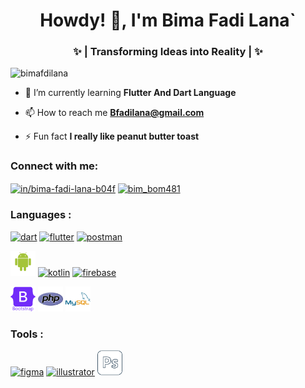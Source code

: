 <h1 align="center">Howdy! 👋, I'm Bima Fadi Lana`</h1>
 <h3 align="center">✨ | Transforming Ideas into Reality | ✨</h3>
 
 
 <p align="left"> <img
         src="https://komarev.com/ghpvc/?username=bimafdilana&label=Profile%20views&color=0e75b6&style=flat"
         alt="bimafdilana" /> </p>
 
 - 🌱 I’m currently learning **Flutter And Dart Language**
 
 - 📫 How to reach me **Bfadilana@gmail.com**
 
 - ⚡ Fun fact **I really like peanut butter toast**
 
 <h3 align="left">Connect with me:</h3>
 <p align="left">
     <a href="https://linkedin.com/in/in/bima-fadi-lana-b04f" target="blank"><img align="center"
             src="https://raw.githubusercontent.com/rahuldkjain/github-profile-readme-generator/master/src/images/icons/Social/linked-in-alt.svg"
             alt="in/bima-fadi-lana-b04f" height="30" width="40" /></a>
     <a href="https://instagram.com/bim_bom481" target="blank"><img align="center"
             src="https://raw.githubusercontent.com/rahuldkjain/github-profile-readme-generator/master/src/images/icons/Social/instagram.svg"
             alt="bim_bom481" height="30" width="40" /></a>
 </p>
 
 <h3 align="left">Languages :</h3>
 
 <tr>
     <th colspan="1">
         <p align="left">
             <a href="https://dart.dev" target="_blank" rel="noreferrer"> <img
                     src="https://www.vectorlogo.zone/logos/dartlang/dartlang-icon.svg" alt="dart" width="40"
                     height="40" /></a>
             <a href="https://flutter.dev" target="_blank" rel="noreferrer"> <img
                     src="https://www.vectorlogo.zone/logos/flutterio/flutterio-icon.svg" alt="flutter" width="40"
                     height="40" /></a>
             <a href="https://postman.com" target="_blank" rel="noreferrer"> <img
                     src="https://www.vectorlogo.zone/logos/getpostman/getpostman-icon.svg" alt="postman" width="40"
                     height="40" /></a>
         </p>
     </th>
 </tr>
 <tr>
   <th colspan="2">
         <p align="left">
             <a href="https://developer.android.com" target="_blank" rel="noreferrer"> <img
                     src="https://raw.githubusercontent.com/devicons/devicon/master/icons/android/android-original-wordmark.svg"
                     alt="android" width="40" height="40" /></a>
             <a href="https://kotlinlang.org" target="_blank" rel="noreferrer"> <img
                     src="https://www.vectorlogo.zone/logos/kotlinlang/kotlinlang-icon.svg" alt="kotlin" width="40"
                     height="40" /></a>
             <a href="https://firebase.google.com/" target="_blank" rel="noreferrer"> <img
                     src="https://www.vectorlogo.zone/logos/firebase/firebase-icon.svg" alt="firebase" width="40"
                     height="40" /></a>
         </p>
     </th>
     <th colspan="3">
         <p align="left">
             <a href="https://getbootstrap.com" target="_blank" rel="noreferrer"> <img
                     src="https://raw.githubusercontent.com/devicons/devicon/master/icons/bootstrap/bootstrap-plain-wordmark.svg"
                     alt="bootstrap" width="40" height="40" /></a>
             <a href="https://www.php.net" target="_blank" rel="noreferrer"> <img
                     src="https://raw.githubusercontent.com/devicons/devicon/master/icons/php/php-original.svg" alt="php"
                     width="40" height="40" /></a>
             <a href="https://www.mysql.com/" target="_blank" rel="noreferrer"> <img
                     src="https://raw.githubusercontent.com/devicons/devicon/master/icons/mysql/mysql-original-wordmark.svg"
                     alt="mysql" width="40" height="40" /></a>
         </p>
     </th>
 </tr>
 
 <h3 align="left"> Tools :</h3>
 <tr>
     <th colspan="4">
         <a href="https://www.figma.com/" target="_blank" rel="noreferrer"> <img
                 src="https://www.vectorlogo.zone/logos/figma/figma-icon.svg" alt="figma" width="40" height="40" /></a>
         <a href="https://www.adobe.com/in/products/illustrator.html" target="_blank" rel="noreferrer"> <img
                 src="https://www.vectorlogo.zone/logos/adobe_illustrator/adobe_illustrator-icon.svg" alt="illustrator"
                 width="40" height="40" /></a>
         <a href="https://www.photoshop.com/en" target="_blank" rel="noreferrer"> <img
                 src="https://raw.githubusercontent.com/devicons/devicon/master/icons/photoshop/photoshop-line.svg"
                 alt="photoshop" width="40" height="40" /></a>
     </th>
 </tr>

